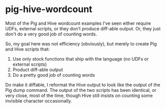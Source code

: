 pig-hive-wordcount
==================

Most of the Pig and Hive wordcount examples I've seen either require UDFs, 
external scripts, or they don't produce diff-able output. 
Or, they just don't do a very good job of counting words. 

So, my goal here was not efficiency (obviously), but merely to create
Pig and Hive scripts that:

1. Use only stock functions that ship with the language (no UDFs or external scripts)
2. Product diff-able output
3. Do a pretty good job of counting words

Do make it diffable, I reformat the Hive output to look like the output of the Pig dump command.
The output of the two scripts has been identical, or very close, most of the time, though
Hive still insists on counting some invisible character occasionally.
